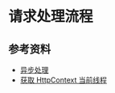 # 请求处理流程

## 参考资料

- [异步处理](https://edi.wang/post/2014/5/7/async-await-how-aspnet-threadpool-process-requests)
- [获取 HttpContext 当前线程](https://blog.myzony.com/net-core-huo-qu-httpcontext-current-yi-ji-asynclocal-yu-threadlocal/)

